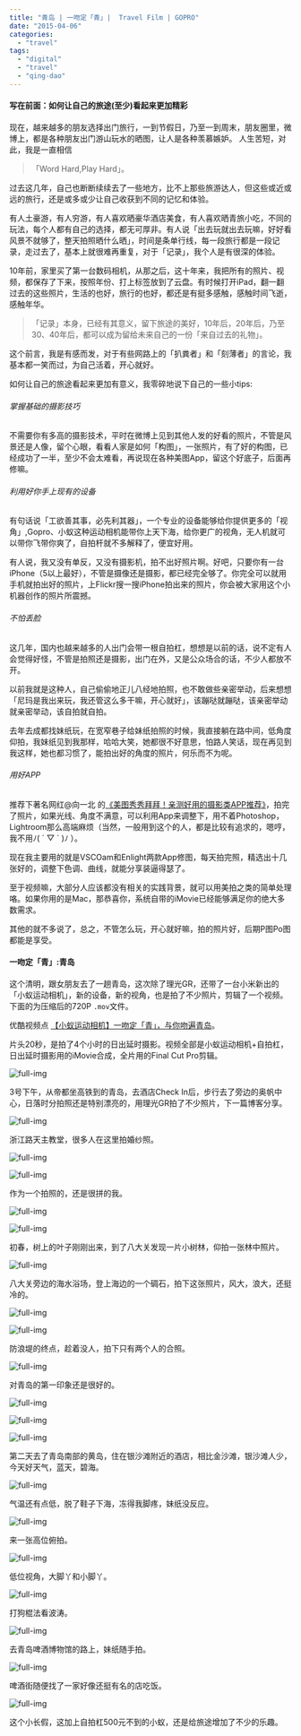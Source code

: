 ```yaml
---
title: "青岛 | 一吻定「青」|  Travel Film | GOPRO"
date: "2015-04-06"
categories: 
  - "travel"
tags: 
  - "digital"
  - "travel"
  - "qing-dao"
---
```


#### 写在前面：如何让自己的旅途(至少)看起来更加精彩

现在，越来越多的朋友选择出门旅行，一到节假日，乃至一到周末，朋友圈里，微博上，都是各种朋友出门游山玩水的晒图，让人是各种羡慕嫉妒。 人生苦短，对此，我是一直相信

> 「Word Hard,Play Hard」。

过去这几年，自己也断断续续去了一些地方，比不上那些旅游达人，但这些或近或远的旅行，还是或多或少让自己收获到不同的记忆和体验。

有人土豪游，有人穷游，有人喜欢晒豪华酒店美食，有人喜欢晒青旅小吃，不同的玩法，每个人都有自己的选择，都无可厚非。有人说「出去玩就出去玩嘛，好好看风景不就够了，整天拍照晒什么晒」，时间是条单行线，每一段旅行都是一段记录，走过去了，基本上就很难再重复，对于「记录」，我个人是有很深的体验。

10年前，家里买了第一台数码相机，从那之后，这十年来，我把所有的照片、视频，都保存了下来，按照年份、打上标签放到了云盘。有时候打开iPad，翻一翻过去的这些照片，生活的也好，旅行的也好，都还是有挺多感触，感触时间飞逝，感触年华。

> 「记录」本身，已经有其意义，留下旅途的美好，10年后，20年后，乃至30、40年后，都可以成为留给未来自己的一份「来自过去的礼物」。

这个前言，我是有感而发，对于有些网路上的「扒粪者」和「刻薄者」的言论，我基本都一笑而过，为自己活着，开心就好。

如何让自己的旅途看起来更加有意义，我零碎地说下自己的一些小tips:

###### 掌握基础的摄影技巧

不需要你有多高的摄影技术，平时在微博上见到其他人发的好看的照片，不管是风景还是人像，留个心眼，看看人家是如何「构图」，一张照片，有了好的构图，已经成功了一半，至少不会太难看，再说现在各种美图App，留这个好底子，后面再修嘛。

###### 利用好你手上现有的设备

有句话说「工欲善其事，必先利其器」，一个专业的设备能够给你提供更多的「视角」,Gopro、小蚁这种运动相机能带你上天下海，给你更广的视角，无人机就可以带你飞带你爽了，自拍杆就不多解释了，便宜好用。

有人说，我又没有单反，又没有摄影机，拍不出好照片啊。好吧，只要你有一台 iPhone（5以上最好），不管是摄像还是摄影，都已经完全够了。你完全可以就用手机就拍出好的照片，上Flickr搜一搜iPhone拍出来的照片，你会被大家用这个小机器创作的照片所震撼。

###### 不怕丢脸

这几年，国内也越来越多的人出门会带一根自拍杠，想想是以前的话，说不定有人会觉得好怪，不管是拍照还是摄影，出门在外，又是公众场合的话，不少人都放不开。

以前我就是这种人，自己偷偷地正儿八经地拍照，也不敢做些亲密举动，后来想想「尼玛是我出来玩，我还管这么多干嘛，开心就好」，该蹦哒就蹦哒，该亲密举动就亲密举动，该自拍就自拍。

去年去成都找妹纸玩，在宽窄巷子给妹纸拍照的时候，我直接躺在路中间，低角度仰拍，我妹纸见到我那样，哈哈大笑，她都很不好意思，怕路人笑话，现在再见到我这样，她也都习惯了，能拍出好的角度的照片，何乐而不为呢。

###### 用好APP

推荐下著名网红@向一北 的[《美图秀秀拜拜！亲测好用的摄影类APP推荐》](http://www.jianshu.com/p/8adbdf4b7a28)，拍完了照片，如果光线、角度不满意，可以利用App来调整下，用不着Photoshop，Lightroom那么高端麻烦（当然，一般用到这个的人，都是比较有追求的，嗯哼，我不用ﾉ( ´ ▽ \` )ﾉ ）。

现在我主要用的就是VSCOam和Enlight两款App修图，每天拍完照，精选出十几张好的，调整下色调、曲线，就能分享装逼得瑟了。

至于视频嘛，大部分人应该都没有相关的实践背景，就可以用美拍之类的简单处理咯。如果你用的是Mac，那恭喜你，系统自带的iMovie已经能够满足你的绝大多数需求。

其他的就不多说了，总之，不管怎么玩，开心就好嘛，拍的照片好，后期P图Po图都能是享受。

#### 一吻定「青」:青岛

这个清明，跟女朋友去了一趟青岛，这次除了理光GR，还带了一台小米新出的「小蚁运动相机」，新的设备，新的视角，也是拍了不少照片，剪辑了一个视频。下面的为压缩后的720P `.mov`文件。

优酷视频点 [【小蚁运动相机】一吻定「青」，与你吻遍青岛](http://v.youku.com/v_show/id_XOTI4NDc3Mzgw.html)。

片头20秒，是拍了4个小时的日出延时摄影。视频全部是小蚁运动相机+自拍杠，日出延时摄影用的iMovie合成，全片用的Final Cut Pro剪辑。

![full-img](https://static.is26.com/blog/2015/04/qingdao/yicamera/D22.JPG)

3号下午，从帝都坐高铁到的青岛，去酒店Check In后，步行去了旁边的奥帆中心，日落时分拍照还是特别漂亮的，用理光GR拍了不少照片，下一篇博客分享。

![full-img](https://static.is26.com/blog/2015/04/qingdao/yicamera/D1.JPG)

浙江路天主教堂，很多人在这里拍婚纱照。

![full-img](https://static.is26.com/blog/2015/04/qingdao/yicamera/D11.JPG)

![full-img](https://static.is26.com/blog/2015/04/qingdao/yicamera/D5.JPG)

作为一个拍照的，还是很拼的我。

![full-img](https://static.is26.com/blog/2015/04/qingdao/yicamera/D2.JPG)

![full-img](https://static.is26.com/blog/2015/04/qingdao/yicamera/D6.JPG)

初春，树上的叶子刚刚出来，到了八大关发现一片小树林，仰拍一张林中照片。

![full-img](https://static.is26.com/blog/2015/04/qingdao/yicamera/D3.JPG)

八大关旁边的海水浴场，登上海边的一个碉石，拍下这张照片，风大，浪大，还挺冷的。

![full-img](https://static.is26.com/blog/2015/04/qingdao/yicamera/D9.JPG)

![full-img](https://static.is26.com/blog/2015/04/qingdao/yicamera/D10.JPG)

防浪堤的终点，趁着没人，拍下只有两个人的合照。

![full-img](https://static.is26.com/blog/2015/04/qingdao/yicamera/D8.JPG)

对青岛的第一印象还是很好的。

![full-img](https://static.is26.com/blog/2015/04/qingdao/yicamera/D12.JPG)

![full-img](https://static.is26.com/blog/2015/04/qingdao/yicamera/D13.JPG)

![full-img](https://static.is26.com/blog/2015/04/qingdao/yicamera/D14.JPG)

第二天去了青岛南部的黄岛，住在银沙滩附近的酒店，相比金沙滩，银沙滩人少，今天好天气，蓝天，碧海。

![full-img](https://static.is26.com/blog/2015/04/qingdao/yicamera/D15.JPG)

气温还有点低，脱了鞋子下海，冻得我脚疼，妹纸没反应。

![full-img](https://static.is26.com/blog/2015/04/qingdao/yicamera/D16.JPG)

来一张高位俯拍。

![full-img](https://static.is26.com/blog/2015/04/qingdao/yicamera/D17.JPG)

低位视角，大脚丫和小脚丫。

![full-img](https://static.is26.com/blog/2015/04/qingdao/yicamera/D18.JPG)

打狗棍法看波涛。

![full-img](https://static.is26.com/blog/2015/04/qingdao/yicamera/D20.JPG)

去青岛啤酒博物馆的路上，妹纸随手拍。

![full-img](https://static.is26.com/blog/2015/04/qingdao/yicamera/D21.JPG)

啤酒街随便找了一家好像还挺有名的店吃饭。

![full-img](https://static.is26.com/blog/2015/04/qingdao/yicamera/yi-1.JPG)

这个小长假，这加上自拍杠500元不到的小蚁，还是给旅途增加了不少的乐趣。
